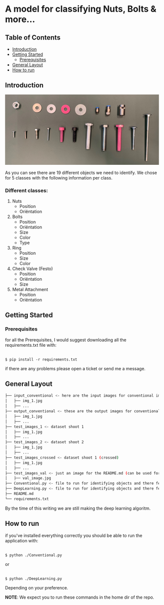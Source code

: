 # A model for classifying Nuts, Bolts & more...

## Table of Contents

+ [Introduction](#introduction)
+ [Getting Started](#getting_started)
    + [Prerequisites](#prerequisites)
+ [General Layout](#general_layout)
+ [How to run](#how_to_run)


## Introduction <a name = "introduction"></a>

![image of all parts](./test_images_val/val_image.jpg)

As you can see there are 19 different objects we need to identify. We chose for 5 classes with the following information per class.

### Different classes:

1. Nuts
    - Position
    - Oriëntation
2. Bolts
    - Position
    - Oriëntation
    - Size
    - Color
    - Type
3. Ring
    - Position
    - Size
    - Color
4. Check Valve (Festo)
    - Position
    - Oriëntation
    - Size
5. Metal Attachment
    - Position
    - Oriëntation

## Getting Started <a name = "getting_started"></a>

### Prerequisites  <a name = "prerequisites"></a>

for all the Prerequisites, I would suggest downloading all the requirements.txt file with:

```ShellSession

$ pip install -r requirements.txt
```

if there are any problems please open a ticket or send me a message.

## General Layout <a name = "general_layout"></a>

```bash
├── input_conventional <- here are the input images for conventional image processing
│   ├── img_1.jpg
│   ├── ...
├── output_conventional <- these are the output images for conventional image processing
│   ├── img_1.jpg
│   ├── ...
├── test_images_1 <- dataset shoot 1
│   ├── img_1.jpg
│   ├── ...
├── test_images_2 <- dataset shoot 2
│   ├── img_1.jpg
│   ├── ...
├── test_images_crossed <- dataset shoot 1 (crossed)
│   ├── img_1.jpg
│   ├── ...
├── test_images_val <- just an image for the README.md (can be used for validation)
│   ├── val_image.jpg
├── Conventional.py <- file to run for identifying objects and there features using conventional methods
├── DeepLearning.py <- file to run for identifying objects and there features using deep learning
├── README.md
└── requirements.txt
```

By the time of this writing we are still making the deep learning algoritm.

## How to run <a name = "how_to_run"></a>

if you've installed everything correctly you should be able to run the application with:

```ShellSession

$ python ./Conventional.py
```

or 

```ShellSession

$ python ./DeepLearning.py
```

Depending on your preference. 

**NOTE**: We expect you to run these commands in the home dir of the repo.
